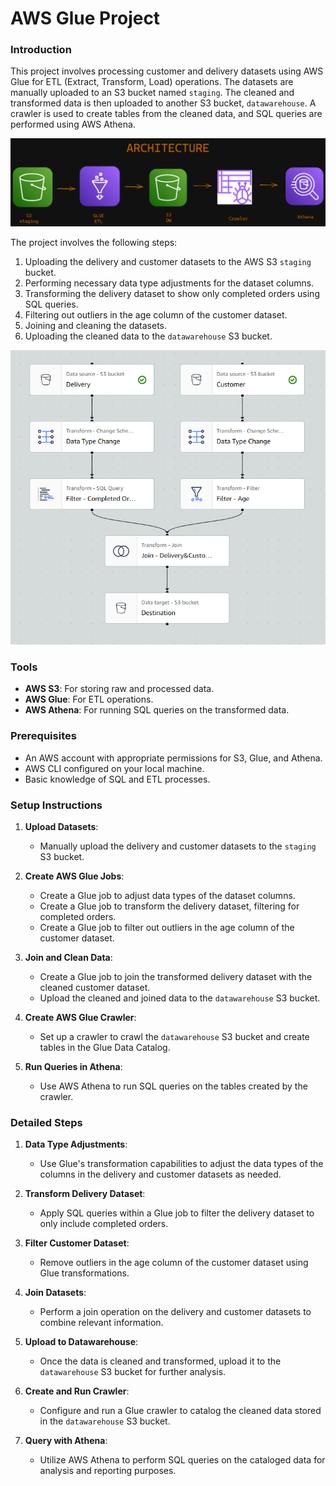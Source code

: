 # AWS Glue Project

### Introduction
This project involves processing customer and delivery datasets using AWS Glue for ETL (Extract, Transform, Load) operations. The datasets are manually uploaded to an S3 bucket named `staging`. The cleaned and transformed data is then uploaded to another S3 bucket, `datawarehouse`. A crawler is used to create tables from the cleaned data, and SQL queries are performed using AWS Athena.

![Architecture Diagram](png/architecture.png)

The project involves the following steps:
1. Uploading the delivery and customer datasets to the AWS S3 `staging` bucket.
2. Performing necessary data type adjustments for the dataset columns.
3. Transforming the delivery dataset to show only completed orders using SQL queries.
4. Filtering out outliers in the age column of the customer dataset.
5. Joining and cleaning the datasets.
6. Uploading the cleaned data to the `datawarehouse` S3 bucket.

![Data Transformation](png/visual.png)

### Tools
- **AWS S3**: For storing raw and processed data.
- **AWS Glue**: For ETL operations.
- **AWS Athena**: For running SQL queries on the transformed data.

### Prerequisites
- An AWS account with appropriate permissions for S3, Glue, and Athena.
- AWS CLI configured on your local machine.
- Basic knowledge of SQL and ETL processes.

### Setup Instructions
1. **Upload Datasets**:
   - Manually upload the delivery and customer datasets to the `staging` S3 bucket.

2. **Create AWS Glue Jobs**:
   - Create a Glue job to adjust data types of the dataset columns.
   - Create a Glue job to transform the delivery dataset, filtering for completed orders.
   - Create a Glue job to filter out outliers in the age column of the customer dataset.

3. **Join and Clean Data**:
   - Create a Glue job to join the transformed delivery dataset with the cleaned customer dataset.
   - Upload the cleaned and joined data to the `datawarehouse` S3 bucket.

4. **Create AWS Glue Crawler**:
   - Set up a crawler to crawl the `datawarehouse` S3 bucket and create tables in the Glue Data Catalog.

5. **Run Queries in Athena**:
   - Use AWS Athena to run SQL queries on the tables created by the crawler.

### Detailed Steps
1. **Data Type Adjustments**:
   - Use Glue's transformation capabilities to adjust the data types of the columns in the delivery and customer datasets as needed.

2. **Transform Delivery Dataset**:
   - Apply SQL queries within a Glue job to filter the delivery dataset to only include completed orders.

3. **Filter Customer Dataset**:
   - Remove outliers in the age column of the customer dataset using Glue transformations.

4. **Join Datasets**:
   - Perform a join operation on the delivery and customer datasets to combine relevant information.

5. **Upload to Datawarehouse**:
   - Once the data is cleaned and transformed, upload it to the `datawarehouse` S3 bucket for further analysis.

6. **Create and Run Crawler**:
   - Configure and run a Glue crawler to catalog the cleaned data stored in the `datawarehouse` S3 bucket.

7. **Query with Athena**:
   - Utilize AWS Athena to perform SQL queries on the cataloged data for analysis and reporting purposes.